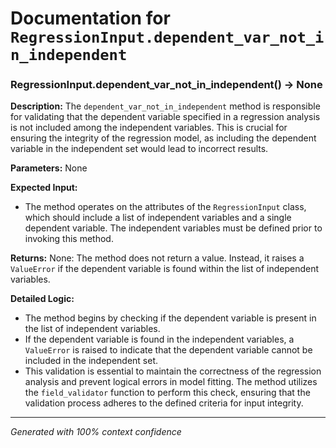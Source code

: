 # Documentation for `RegressionInput.dependent_var_not_in_independent`

### RegressionInput.dependent_var_not_in_independent() -> None

**Description:**
The `dependent_var_not_in_independent` method is responsible for validating that the dependent variable specified in a regression analysis is not included among the independent variables. This is crucial for ensuring the integrity of the regression model, as including the dependent variable in the independent set would lead to incorrect results.

**Parameters:**
None

**Expected Input:**
- The method operates on the attributes of the `RegressionInput` class, which should include a list of independent variables and a single dependent variable. The independent variables must be defined prior to invoking this method.

**Returns:**
None: The method does not return a value. Instead, it raises a `ValueError` if the dependent variable is found within the list of independent variables.

**Detailed Logic:**
- The method begins by checking if the dependent variable is present in the list of independent variables.
- If the dependent variable is found in the independent variables, a `ValueError` is raised to indicate that the dependent variable cannot be included in the independent set.
- This validation is essential to maintain the correctness of the regression analysis and prevent logical errors in model fitting. The method utilizes the `field_validator` function to perform this check, ensuring that the validation process adheres to the defined criteria for input integrity.

---
*Generated with 100% context confidence*
